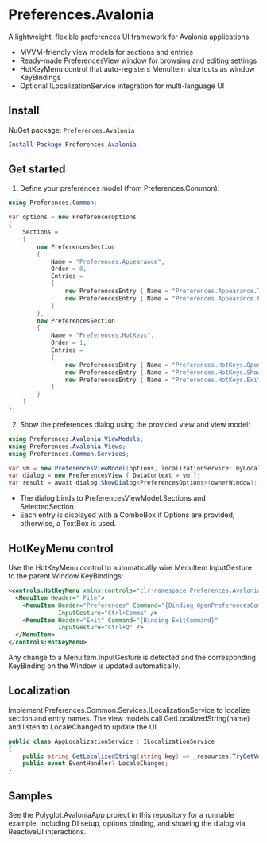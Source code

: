 # Preferences.Avalonia

A lightweight, flexible preferences UI framework for Avalonia applications.

- MVVM-friendly view models for sections and entries
- Ready-made PreferencesView window for browsing and editing settings
- HotKeyMenu control that auto-registers MenuItem shortcuts as window KeyBindings
- Optional ILocalizationService integration for multi-language UI

## Install

NuGet package: `Preferences.Avalonia`

```powershell
Install-Package Preferences.Avalonia
```

## Get started

1. Define your preferences model (from Preferences.Common):

```csharp
using Preferences.Common;

var options = new PreferencesOptions
{
    Sections =
    [
        new PreferencesSection
        {
            Name = "Preferences.Appearance",
            Order = 0,
            Entries =
            [
                new PreferencesEntry { Name = "Preferences.Appearance.Theme", Value = "Light", Options = ["Light", "Dark"] },
                new PreferencesEntry { Name = "Preferences.Appearance.FontSize", Value = "14" }
            ]
        },
        new PreferencesSection
        {
            Name = "Preferences.HotKeys",
            Order = 1,
            Entries =
            [
                new PreferencesEntry { Name = "Preferences.HotKeys.OpenPreferences", Value = "Ctrl+Comma" },
                new PreferencesEntry { Name = "Preferences.HotKeys.ShowHotKeys", Value = "Ctrl+Shift+K" },
                new PreferencesEntry { Name = "Preferences.HotKeys.Exit", Value = "Ctrl+Q" }
            ]
        }
    ]
};
```

2. Show the preferences dialog using the provided view and view model:

```csharp
using Preferences.Avalonia.ViewModels;
using Preferences.Avalonia.Views;
using Preferences.Common.Services;

var vm = new PreferencesViewModel(options, localizationService: myLocalizationService /* or null */);
var dialog = new PreferencesView { DataContext = vm };
var result = await dialog.ShowDialog<PreferencesOptions>(ownerWindow);
```

- The dialog binds to PreferencesViewModel.Sections and SelectedSection.
- Each entry is displayed with a ComboBox if Options are provided; otherwise, a TextBox is used.

## HotKeyMenu control

Use the HotKeyMenu control to automatically wire MenuItem InputGesture to the parent Window KeyBindings:

```xml
<controls:HotKeyMenu xmlns:controls="clr-namespace:Preferences.Avalonia.Controls;assembly=Preferences.Avalonia">
  <MenuItem Header="_File">
    <MenuItem Header="Preferences" Command="{Binding OpenPreferencesCommand}"
              InputGesture="Ctrl+Comma" />
    <MenuItem Header="Exit" Command="{Binding ExitCommand}"
              InputGesture="Ctrl+Q" />
  </MenuItem>
</controls:HotKeyMenu>
```

Any change to a MenuItem.InputGesture is detected and the corresponding KeyBinding on the Window is updated automatically.

## Localization

Implement Preferences.Common.Services.ILocalizationService to localize section and entry names. The view models call GetLocalizedString(name) and listen to LocaleChanged to update the UI.

```csharp
public class AppLocalizationService : ILocalizationService
{
    public string GetLocalizedString(string key) => _resources.TryGetValue(key, out var v) ? v : key;
    public event EventHandler? LocaleChanged;
}
```

## Samples

See the Polyglot.AvaloniaApp project in this repository for a runnable example, including DI setup, options binding, and showing the dialog via ReactiveUI interactions.
